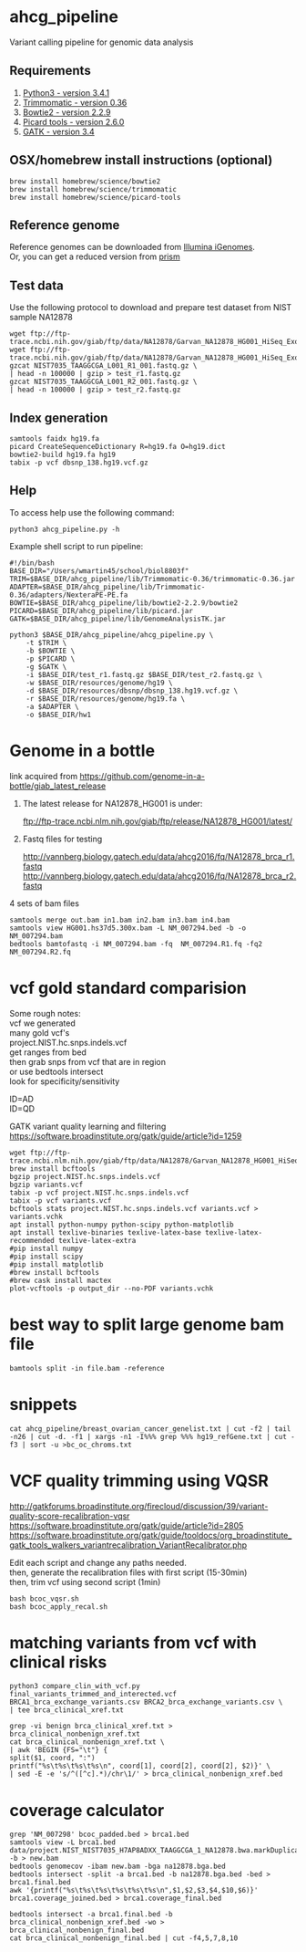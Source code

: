 # ahcg_pipeline
Variant calling pipeline for genomic data analysis

## Requirements

1. [Python3 - version 3.4.1](https://www.python.org/download/releases/3.4.1/)
2. [Trimmomatic - version 0.36](http://www.usadellab.org/cms/uploads/supplementary/Trimmomatic/Trimmomatic-0.36.zip)
3. [Bowtie2 - version 2.2.9](https://sourceforge.net/projects/bowtie-bio/files/bowtie2/2.2.9/)
4. [Picard tools - version 2.6.0](https://github.com/broadinstitute/picard/releases/download/2.6.0/picard.jar)
5. [GATK - version 3.4](https://software.broadinstitute.org/gatk/download/)

## OSX/homebrew install instructions (optional)

```{sh}
brew install homebrew/science/bowtie2
brew install homebrew/science/trimmomatic
brew install homebrew/science/picard-tools
```

## Reference genome

Reference genomes can be downloaded from [Illumina iGenomes](http://support.illumina.com/sequencing/sequencing_software/igenome.html).  
Or, you can get a reduced version from [prism](www.prism.gatech.edu/~sravishankar9/resources.tar.gz)

## Test data

Use the following protocol to download and prepare test dataset from NIST sample NA12878

```{sh}
wget ftp://ftp-trace.ncbi.nih.gov/giab/ftp/data/NA12878/Garvan_NA12878_HG001_HiSeq_Exome/NIST7035_TAAGGCGA_L001_R1_001.fastq.gz
wget ftp://ftp-trace.ncbi.nih.gov/giab/ftp/data/NA12878/Garvan_NA12878_HG001_HiSeq_Exome/NIST7035_TAAGGCGA_L001_R2_001.fastq.gz
gzcat NIST7035_TAAGGCGA_L001_R1_001.fastq.gz \
| head -n 100000 | gzip > test_r1.fastq.gz
gzcat NIST7035_TAAGGCGA_L001_R2_001.fastq.gz \
| head -n 100000 | gzip > test_r2.fastq.gz
```

## Index generation

```{sh}
samtools faidx hg19.fa
picard CreateSequenceDictionary R=hg19.fa O=hg19.dict
bowtie2-build hg19.fa hg19
tabix -p vcf dbsnp_138.hg19.vcf.gz
```

## Help

To access help use the following command:

```{sh}
python3 ahcg_pipeline.py -h
```

Example shell script to run pipeline:
```{sh}
#!/bin/bash
BASE_DIR="/Users/wmartin45/school/biol8803f"
TRIM=$BASE_DIR/ahcg_pipeline/lib/Trimmomatic-0.36/trimmomatic-0.36.jar
ADAPTER=$BASE_DIR/ahcg_pipeline/lib/Trimmomatic-0.36/adapters/NexteraPE-PE.fa
BOWTIE=$BASE_DIR/ahcg_pipeline/lib/bowtie2-2.2.9/bowtie2
PICARD=$BASE_DIR/ahcg_pipeline/lib/picard.jar
GATK=$BASE_DIR/ahcg_pipeline/lib/GenomeAnalysisTK.jar

python3 $BASE_DIR/ahcg_pipeline/ahcg_pipeline.py \
    -t $TRIM \
    -b $BOWTIE \
    -p $PICARD \
    -g $GATK \
    -i $BASE_DIR/test_r1.fastq.gz $BASE_DIR/test_r2.fastq.gz \
    -w $BASE_DIR/resources/genome/hg19 \
    -d $BASE_DIR/resources/dbsnp/dbsnp_138.hg19.vcf.gz \
    -r $BASE_DIR/resources/genome/hg19.fa \
    -a $ADAPTER \
    -o $BASE_DIR/hw1
```

# Genome in a bottle

link acquired from https://github.com/genome-in-a-bottle/giab_latest_release

1. The latest release for NA12878_HG001 is under:

   ftp://ftp-trace.ncbi.nlm.nih.gov/giab/ftp/release/NA12878_HG001/latest/

2. Fastq files for testing

   http://vannberg.biology.gatech.edu/data/ahcg2016/fq/NA12878_brca_r1.fastq  
   http://vannberg.biology.gatech.edu/data/ahcg2016/fq/NA12878_brca_r2.fastq

4 sets of bam files  

```{sh}
samtools merge out.bam in1.bam in2.bam in3.bam in4.bam
samtools view HG001.hs37d5.300x.bam -L NM_007294.bed -b -o NM_007294.bam
bedtools bamtofastq -i NM_007294.bam -fq  NM_007294.R1.fq -fq2  NM_007294.R2.fq
```

# vcf gold standard comparision

Some rough notes:  
vcf we generated  
many gold vcf's  
project.NIST.hc.snps.indels.vcf  
get ranges from bed  
then grab snps from vcf that are in region  
or use bedtools intersect  
look for specificity/sensitivity  

ID=AD  
ID=QD

GATK variant quality learning and filtering  
https://software.broadinstitute.org/gatk/guide/article?id=1259

```{sh}
wget ftp://ftp-trace.ncbi.nlm.nih.gov/giab/ftp/data/NA12878/Garvan_NA12878_HG001_HiSeq_Exome/project.NIST.hc.snps.indels.vcf
brew install bcftools
bgzip project.NIST.hc.snps.indels.vcf
bgzip variants.vcf
tabix -p vcf project.NIST.hc.snps.indels.vcf
tabix -p vcf variants.vcf
bcftools stats project.NIST.hc.snps.indels.vcf variants.vcf > variants.vchk
apt install python-numpy python-scipy python-matplotlib
apt install texlive-binaries texlive-latex-base texlive-latex-recommended texlive-latex-extra
#pip install numpy
#pip install scipy
#pip install matplotlib
#brew install bcftools
#brew cask install mactex
plot-vcftools -p output_dir --no-PDF variants.vchk
```

# best way to split large genome bam file

```{sh}
bamtools split -in file.bam -reference
```

# snippets

```{sh}
cat ahcg_pipeline/breast_ovarian_cancer_genelist.txt | cut -f2 | tail -n26 | cut -d. -f1 | xargs -n1 -I%%% grep %%% hg19_refGene.txt | cut -f3 | sort -u >bc_oc_chroms.txt
```

# VCF quality trimming using VQSR

http://gatkforums.broadinstitute.org/firecloud/discussion/39/variant-quality-score-recalibration-vqsr  
https://software.broadinstitute.org/gatk/guide/article?id=2805  
https://software.broadinstitute.org/gatk/guide/tooldocs/org_broadinstitute_gatk_tools_walkers_variantrecalibration_VariantRecalibrator.php  

Edit each script and change any paths needed.  
then, generate the recalibration files with first script (15-30min)  
then, trim vcf using second script (1min)  

```{sh}
bash bcoc_vqsr.sh
bash bcoc_apply_recal.sh
```

# matching variants from vcf with clinical risks

```{sh}
python3 compare_clin_with_vcf.py final_variants_trimmed_and_interected.vcf BRCA1_brca_exchange_variants.csv BRCA2_brca_exchange_variants.csv \
| tee brca_clinical_xref.txt

grep -vi benign brca_clinical_xref.txt > brca_clinical_nonbenign_xref.txt
cat brca_clinical_nonbenign_xref.txt \
| awk 'BEGIN {FS="\t"} {
split($1, coord, ":")
printf("%s\t%s\t%s\t%s\n", coord[1], coord[2], coord[2], $2)}' \
| sed -E -e 's/^([^c].*)/chr\1/' > brca_clinical_nonbenign_xref.bed
```

# coverage calculator

```{sh}
grep 'NM_007298' bcoc_padded.bed > brca1.bed
samtools view -L brca1.bed data/project.NIST_NIST7035_H7AP8ADXX_TAAGGCGA_1_NA12878.bwa.markDuplicates.bam -b > new.bam
bedtools genomecov -ibam new.bam -bga na12878.bga.bed
bedtools intersect -split -a brca1.bed -b na12878.bga.bed -bed > brca1.final.bed
awk '{printf("%s\t%s\t%s\t%s\t%s\t%s\n",$1,$2,$3,$4,$10,$6)}' brca1.coverage_joined.bed > brca1.coverage_final.bed

bedtools intersect -a brca1.final.bed -b brca_clinical_nonbenign_xref.bed -wo > brca_clinical_nonbenign_final.bed
cat brca_clinical_nonbenign_final.bed | cut -f4,5,7,8,10
```
